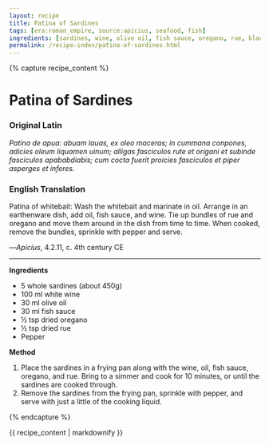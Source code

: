 ```yaml
---
layout: recipe
title: Patina of Sardines
tags: [era:roman_empire, source:apicius, seafood, fish]
ingredients: [sardines, wine, olive oil, fish sauce, oregano, rue, black pepper]
permalink: /recipe-index/patina-of-sardines.html
---
```


{% capture recipe_content %}
# Patina of Sardines

### Original Latin
*Patina de apua: abuam lauas, ex oleo maceras; in cummana conpones, adicies oleum liquamen uinum; alligas fasciculos rute et origani et subinde fasciculos apababdiabis; cum cocta fuerit proicies fasciculos et piper asperges et inferes.*

### English Translation
Patina of whitebait: Wash the whitebait and marinate in oil. Arrange in an earthenware dish, add oil, fish sauce, and wine. Tie up bundles of rue and oregano and move them around in the dish from time to time. When cooked, remove the bundles, sprinkle with pepper and serve.

—*Apicius*, 4.2.11, c. 4th century CE

___

**Ingredients**

* 5 whole sardines (about 450g)  
* 100 ml white wine  
* 30 ml olive oil  
* 30 ml fish sauce  
* ½ tsp dried oregano  
* ½ tsp dried rue  
* Pepper

**Method**

1. Place the sardines in a frying pan along with the wine, oil, fish sauce, oregano, and rue. Bring to a simmer and cook for 10 minutes, or until the sardines are cooked through.   
2. Remove the sardines from the frying pan, sprinkle with pepper, and serve with just a little of the cooking liquid.

{% endcapture %}

{{ recipe_content | markdownify }}
